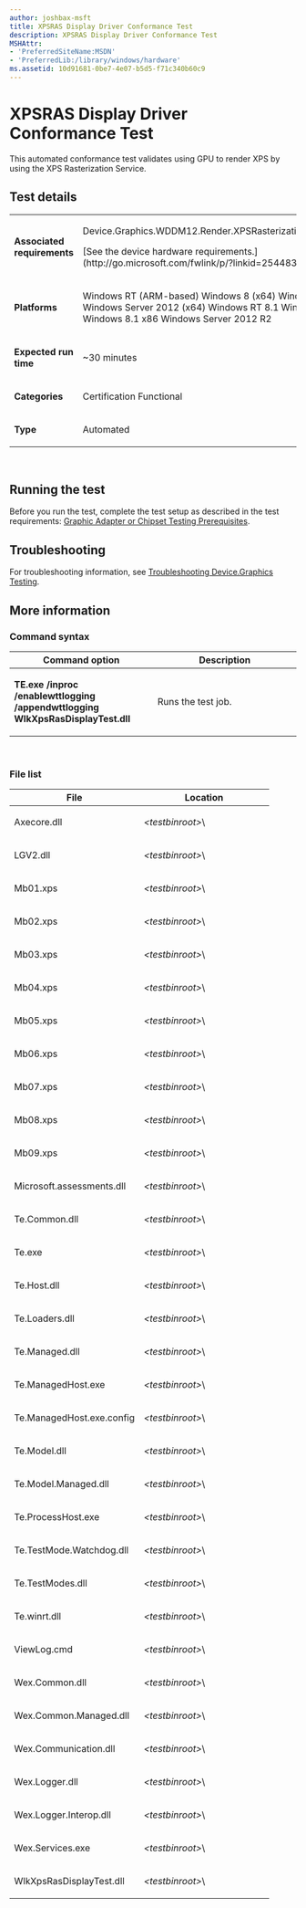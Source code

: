 ```yaml
---
author: joshbax-msft
title: XPSRAS Display Driver Conformance Test
description: XPSRAS Display Driver Conformance Test
MSHAttr:
- 'PreferredSiteName:MSDN'
- 'PreferredLib:/library/windows/hardware'
ms.assetid: 10d91681-0be7-4e07-b5d5-f71c340b60c9
---
```


# XPSRAS Display Driver Conformance Test


This automated conformance test validates using GPU to render XPS by using the XPS Rasterization Service.

## Test details


<table>
<colgroup>
<col width="50%" />
<col width="50%" />
</colgroup>
<tbody>
<tr class="odd">
<td><p><strong>Associated requirements</strong></p></td>
<td><p>Device.Graphics.WDDM12.Render.XPSRasterizationConformance</p>
<p>[See the device hardware requirements.](http://go.microsoft.com/fwlink/p/?linkid=254483)</p></td>
</tr>
<tr class="even">
<td><p><strong>Platforms</strong></p></td>
<td><p>Windows RT (ARM-based) Windows 8 (x64) Windows 8 (x86) Windows Server 2012 (x64) Windows RT 8.1 Windows 8.1 x64 Windows 8.1 x86 Windows Server 2012 R2</p></td>
</tr>
<tr class="odd">
<td><p><strong>Expected run time</strong></p></td>
<td><p>~30 minutes</p></td>
</tr>
<tr class="even">
<td><p><strong>Categories</strong></p></td>
<td><p>Certification Functional</p></td>
</tr>
<tr class="odd">
<td><p><strong>Type</strong></p></td>
<td><p>Automated</p></td>
</tr>
</tbody>
</table>

 

## Running the test


Before you run the test, complete the test setup as described in the test requirements: [Graphic Adapter or Chipset Testing Prerequisites](graphic-adapter-or-chipset-testing-prerequisites.md).

## Troubleshooting


For troubleshooting information, see [Troubleshooting Device.Graphics Testing](troubleshooting-devicegraphics-testing.md).

## More information


### Command syntax

<table>
<colgroup>
<col width="50%" />
<col width="50%" />
</colgroup>
<thead>
<tr class="header">
<th>Command option</th>
<th>Description</th>
</tr>
</thead>
<tbody>
<tr class="odd">
<td><p><strong>TE.exe /inproc /enablewttlogging /appendwttlogging WlkXpsRasDisplayTest.dll</strong></p></td>
<td><p>Runs the test job.</p></td>
</tr>
</tbody>
</table>

 

### File list

<table>
<colgroup>
<col width="50%" />
<col width="50%" />
</colgroup>
<thead>
<tr class="header">
<th>File</th>
<th>Location</th>
</tr>
</thead>
<tbody>
<tr class="odd">
<td><p>Axecore.dll</p></td>
<td><p><em>&lt;testbinroot&gt;</em>\</p></td>
</tr>
<tr class="even">
<td><p>LGV2.dll</p></td>
<td><p><em>&lt;testbinroot&gt;</em>\</p></td>
</tr>
<tr class="odd">
<td><p>Mb01.xps</p></td>
<td><p><em>&lt;testbinroot&gt;</em>\</p></td>
</tr>
<tr class="even">
<td><p>Mb02.xps</p></td>
<td><p><em>&lt;testbinroot&gt;</em>\</p></td>
</tr>
<tr class="odd">
<td><p>Mb03.xps</p></td>
<td><p><em>&lt;testbinroot&gt;</em>\</p></td>
</tr>
<tr class="even">
<td><p>Mb04.xps</p></td>
<td><p><em>&lt;testbinroot&gt;</em>\</p></td>
</tr>
<tr class="odd">
<td><p>Mb05.xps</p></td>
<td><p><em>&lt;testbinroot&gt;</em>\</p></td>
</tr>
<tr class="even">
<td><p>Mb06.xps</p></td>
<td><p><em>&lt;testbinroot&gt;</em>\</p></td>
</tr>
<tr class="odd">
<td><p>Mb07.xps</p></td>
<td><p><em>&lt;testbinroot&gt;</em>\</p></td>
</tr>
<tr class="even">
<td><p>Mb08.xps</p></td>
<td><p><em>&lt;testbinroot&gt;</em>\</p></td>
</tr>
<tr class="odd">
<td><p>Mb09.xps</p></td>
<td><p><em>&lt;testbinroot&gt;</em>\</p></td>
</tr>
<tr class="even">
<td><p>Microsoft.assessments.dll</p></td>
<td><p><em>&lt;testbinroot&gt;</em>\</p></td>
</tr>
<tr class="odd">
<td><p>Te.Common.dll</p></td>
<td><p><em>&lt;testbinroot&gt;</em>\</p></td>
</tr>
<tr class="even">
<td><p>Te.exe</p></td>
<td><p><em>&lt;testbinroot&gt;</em>\</p></td>
</tr>
<tr class="odd">
<td><p>Te.Host.dll</p></td>
<td><p><em>&lt;testbinroot&gt;</em>\</p></td>
</tr>
<tr class="even">
<td><p>Te.Loaders.dll</p></td>
<td><p><em>&lt;testbinroot&gt;</em>\</p></td>
</tr>
<tr class="odd">
<td><p>Te.Managed.dll</p></td>
<td><p><em>&lt;testbinroot&gt;</em>\</p></td>
</tr>
<tr class="even">
<td><p>Te.ManagedHost.exe</p></td>
<td><p><em>&lt;testbinroot&gt;</em>\</p></td>
</tr>
<tr class="odd">
<td><p>Te.ManagedHost.exe.config</p></td>
<td><p><em>&lt;testbinroot&gt;</em>\</p></td>
</tr>
<tr class="even">
<td><p>Te.Model.dll</p></td>
<td><p><em>&lt;testbinroot&gt;</em>\</p></td>
</tr>
<tr class="odd">
<td><p>Te.Model.Managed.dll</p></td>
<td><p><em>&lt;testbinroot&gt;</em>\</p></td>
</tr>
<tr class="even">
<td><p>Te.ProcessHost.exe</p></td>
<td><p><em>&lt;testbinroot&gt;</em>\</p></td>
</tr>
<tr class="odd">
<td><p>Te.TestMode.Watchdog.dll</p></td>
<td><p><em>&lt;testbinroot&gt;</em>\</p></td>
</tr>
<tr class="even">
<td><p>Te.TestModes.dll</p></td>
<td><p><em>&lt;testbinroot&gt;</em>\</p></td>
</tr>
<tr class="odd">
<td><p>Te.winrt.dll</p></td>
<td><p><em>&lt;testbinroot&gt;</em>\</p></td>
</tr>
<tr class="even">
<td><p>ViewLog.cmd</p></td>
<td><p><em>&lt;testbinroot&gt;</em>\</p></td>
</tr>
<tr class="odd">
<td><p>Wex.Common.dll</p></td>
<td><p><em>&lt;testbinroot&gt;</em>\</p></td>
</tr>
<tr class="even">
<td><p>Wex.Common.Managed.dll</p></td>
<td><p><em>&lt;testbinroot&gt;</em>\</p></td>
</tr>
<tr class="odd">
<td><p>Wex.Communication.dll</p></td>
<td><p><em>&lt;testbinroot&gt;</em>\</p></td>
</tr>
<tr class="even">
<td><p>Wex.Logger.dll</p></td>
<td><p><em>&lt;testbinroot&gt;</em>\</p></td>
</tr>
<tr class="odd">
<td><p>Wex.Logger.Interop.dll</p></td>
<td><p><em>&lt;testbinroot&gt;</em>\</p></td>
</tr>
<tr class="even">
<td><p>Wex.Services.exe</p></td>
<td><p><em>&lt;testbinroot&gt;</em>\</p></td>
</tr>
<tr class="odd">
<td><p>WlkXpsRasDisplayTest.dll</p></td>
<td><p><em>&lt;testbinroot&gt;</em>\</p></td>
</tr>
</tbody>
</table>

 

 

 






